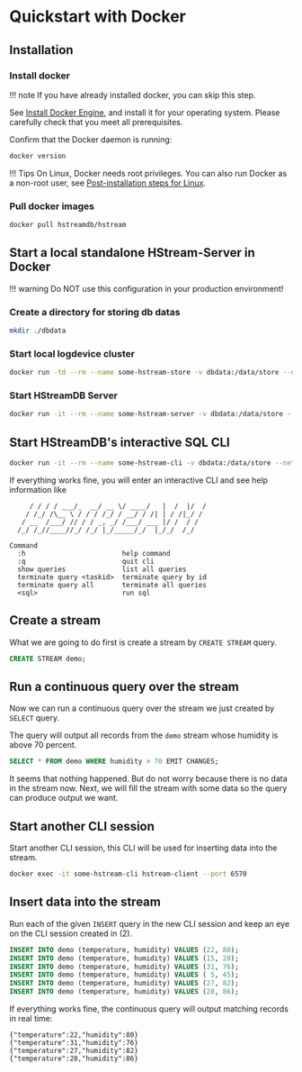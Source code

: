 Quickstart with Docker
======================

## Installation

### Install docker

!!! note
    If you have already installed docker, you can skip this step.

See [Install Docker Engine](https://docs.docker.com/engine/install/),
and install it for your operating system. Please carefully check that you
meet all prerequisites.

Confirm that the Docker daemon is running:

```sh
docker version
```

!!! Tips
    On Linux, Docker needs root privileges. You can also run Docker as
    a non-root user, see [Post-installation steps for Linux][non-root-docker].

### Pull docker images

```sh
docker pull hstreamdb/hstream
```


## Start a local standalone HStream-Server in Docker

!!! warning
    Do NOT use this configuration in your production environment!

### Create a directory for storing db datas

```sh
mkdir ./dbdata
```

### Start local logdevice cluster

```sh
docker run -td --rm --name some-hstream-store -v dbdata:/data/store --network host hstreamdb/hstream ld-dev-cluster --root /data/store --use-tcp
```

### Start HStreamDB Server

```sh
docker run -it --rm --name some-hstream-server -v dbdata:/data/store --network host hstreamdb/hstream hstream-server --port 6570 --config-path /data/store/logdevice.conf
```

## Start HStreamDB's interactive SQL CLI

```sh
docker run -it --rm --name some-hstream-cli -v dbdata:/data/store --network host hstreamdb/hstream hstream-client --port 6570
```

If everything works fine, you will enter an interactive CLI and see help information like

```
     / / / / ___/_  __/ __ \/ ____/   |  /  |/  /
    / /_/ /\__ \ / / / /_/ / __/ / /| | / /|_/ /
   / __  /___/ // / / _, _/ /___/ ___ |/ /  / /
  /_/ /_//____//_/ /_/ |_/_____/_/  |_/_/  /_/

Command
  :h                        help command
  :q                        quit cli
  show queries              list all queries
  terminate query <taskid>  terminate query by id
  terminate query all       terminate all queries
  <sql>                     run sql
```


## Create a stream

What we are going to do first is create a stream by `CREATE STREAM` query.

```sql
CREATE STREAM demo;
```


## Run a continuous query over the stream

Now we can run a continuous query over the stream we just created by `SELECT` query.

The query will output all records from the `demo` stream whose humidity is above 70 percent.

```sql
SELECT * FROM demo WHERE humidity > 70 EMIT CHANGES;
```

It seems that nothing happened. But do not worry because there is no data in the stream now. Next, we will fill the stream with some data so the query can produce output we want.


## Start another CLI session

Start another CLI session, this CLI will be used for inserting data into the stream.

```sh
docker exec -it some-hstream-cli hstream-client --port 6570
```

## Insert data into the stream

Run each of the given `INSERT` query in the new CLI session and keep an eye on the CLI session created in (2).

```sql
INSERT INTO demo (temperature, humidity) VALUES (22, 80);
INSERT INTO demo (temperature, humidity) VALUES (15, 20);
INSERT INTO demo (temperature, humidity) VALUES (31, 76);
INSERT INTO demo (temperature, humidity) VALUES ( 5, 45);
INSERT INTO demo (temperature, humidity) VALUES (27, 82);
INSERT INTO demo (temperature, humidity) VALUES (28, 86);
```

If everything works fine, the continuous query will output matching records in real time:

```
{"temperature":22,"humidity":80}
{"temperature":31,"humidity":76}
{"temperature":27,"humidity":82}
{"temperature":28,"humidity":86}
```




[non-root-docker]: https://docs.docker.com/engine/install/linux-postinstall/#manage-docker-as-a-non-root-user
